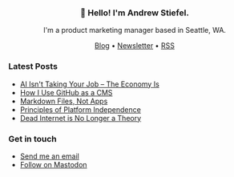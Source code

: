 <h3 align="center">👋 Hello! I'm Andrew Stiefel.</h3>

<p align="center">I'm a product marketing manager based in Seattle, WA.</p>

<p align="center">
  <a href="https://andrewstiefel.com">Blog</a> •
  <a href="https://andrewstiefel.com/newsletter">Newsletter</a> •
  <a href="https://andrewstiefel.com/feed.xml">RSS</a>
</p>

### Latest Posts
<!-- feed start -->
- [AI Isn't Taking Your Job – The Economy Is](https://andrewstiefel.com/ai-layoff-myth/)
- [How I Use GitHub as a CMS](https://andrewstiefel.com/github-cms-blog/)
- [Markdown Files, Not Apps](https://andrewstiefel.com/markdown-files-not-apps/)
- [Principles of Platform Independence](https://andrewstiefel.com/principles-platform-independence/)
- [Dead Internet is No Longer a Theory](https://andrewstiefel.com/dead-internet-theory-real/)
<!-- feed end -->

### Get in touch
* [Send me an email](mailto:andrew@andrewstiefel.com)
* [Follow on Mastodon](https://mas.to/@andrewstiefel)
